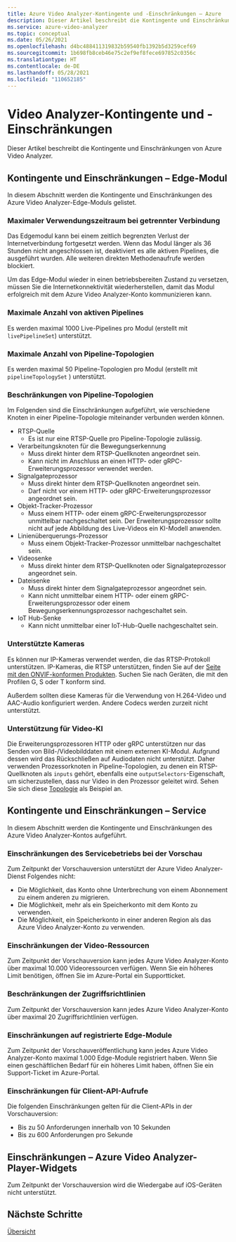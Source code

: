 ```yaml
---
title: Azure Video Analyzer-Kontingente und -Einschränkungen – Azure
description: Dieser Artikel beschreibt die Kontingente und Einschränkungen von Azure Video Analyzer.
ms.service: azure-video-analyzer
ms.topic: conceptual
ms.date: 05/26/2021
ms.openlocfilehash: d4bc488411319832b59540fb1392b5d3259cef69
ms.sourcegitcommit: 1b698fb8ceb46e75c2ef9ef8fece697852c0356c
ms.translationtype: HT
ms.contentlocale: de-DE
ms.lasthandoff: 05/28/2021
ms.locfileid: "110652185"
---
```

# <a name="video-analyzer-quotas-and-limitations"></a>Video Analyzer-Kontingente und -Einschränkungen

Dieser Artikel beschreibt die Kontingente und Einschränkungen von Azure Video Analyzer.

## <a name="quotas-and-limitations---edge-module"></a>Kontingente und Einschränkungen – Edge-Modul

In diesem Abschnitt werden die Kontingente und Einschränkungen des Azure Video Analyzer-Edge-Moduls gelistet.

### <a name="maximum-period-of-disconnected-use"></a>Maximaler Verwendungszeitraum bei getrennter Verbindung

Das Edgemodul kann bei einem zeitlich begrenzten Verlust der Internetverbindung fortgesetzt werden. Wenn das Modul länger als 36 Stunden nicht angeschlossen ist, deaktiviert es alle aktiven Pipelines, die ausgeführt wurden. Alle weiteren direkten Methodenaufrufe werden blockiert.

Um das Edge-Modul wieder in einen betriebsbereiten Zustand zu versetzen, müssen Sie die Internetkonnektivität wiederherstellen, damit das Modul erfolgreich mit dem Azure Video Analyzer-Konto kommunizieren kann.

### <a name="maximum-number-of-live-pipelines"></a>Maximale Anzahl von aktiven Pipelines

Es werden maximal 1000 Live-Pipelines pro Modul (erstellt mit `livePipelineSet`) unterstützt.

### <a name="maximum-number-of-pipeline-topologies"></a>Maximale Anzahl von Pipeline-Topologien

Es werden maximal 50 Pipeline-Topologien pro Modul (erstellt mit `pipelineTopologySet` ) unterstützt.

### <a name="limitations-on-pipeline-topologies"></a>Beschränkungen von Pipeline-Topologien

Im Folgenden sind die Einschränkungen aufgeführt, wie verschiedene Knoten in einer Pipeline-Topologie miteinander verbunden werden können.

* RTSP-Quelle
   * Es ist nur eine RTSP-Quelle pro Pipeline-Topologie zulässig.
* Verarbeitungsknoten für die Bewegungserkennung
   * Muss direkt hinter dem RTSP-Quellknoten angeordnet sein.
   * Kann nicht im Anschluss an einen HTTP- oder gRPC-Erweiterungsprozessor verwendet werden.
* Signalgateprozessor
   * Muss direkt hinter dem RTSP-Quellknoten angeordnet sein.
   * Darf nicht vor einem HTTP- oder gRPC-Erweiterungsprozessor angeordnet sein.
* Objekt-Tracker-Prozessor
   * Muss einem HTTP- oder einem gRPC-Erweiterungsprozessor unmittelbar nachgeschaltet sein. Der Erweiterungsprozessor sollte nicht auf jede Abbildung des Live-Videos ein KI-Modell anwenden.
* Linienüberquerungs-Prozessor
   * Muss einem Objekt-Tracker-Prozessor unmittelbar nachgeschaltet sein.
* Videosenke 
   * Muss direkt hinter dem RTSP-Quellknoten oder Signalgateprozessor angeordnet sein.
* Dateisenke
   * Muss direkt hinter dem Signalgateprozessor angeordnet sein.
   * Kann nicht unmittelbar einem HTTP- oder einem gRPC-Erweiterungsprozessor oder einem Bewegungserkennungsprozessor nachgeschaltet sein.
* IoT Hub-Senke
   * Kann nicht unmittelbar einer IoT-Hub-Quelle nachgeschaltet sein.

### <a name="supported-cameras"></a>Unterstützte Kameras
Es können nur IP-Kameras verwendet werden, die das RTSP-Protokoll unterstützen. IP-Kameras, die RTSP unterstützen, finden Sie auf der [Seite mit den ONVIF-konformen Produkten](https://www.onvif.org/conformant-products). Suchen Sie nach Geräten, die mit den Profilen G, S oder T konform sind.

Außerdem sollten diese Kameras für die Verwendung von H.264-Video und AAC-Audio konfiguriert werden. Andere Codecs werden zurzeit nicht unterstützt.

### <a name="support-for-video-ai"></a>Unterstützung für Video-KI
Die Erweiterungsprozessoren HTTP oder gRPC unterstützen nur das Senden von Bild-/Videobilddaten mit einem externen KI-Modul. Aufgrund dessen wird das Rückschließen auf Audiodaten nicht unterstützt. Daher verwenden Prozessorknoten in Pipeline-Topologien, zu denen ein RTSP-Quellknoten als `inputs` gehört, ebenfalls eine `outputSelectors`-Eigenschaft, um sicherzustellen, dass nur Video in den Prozessor geleitet wird. Sehen Sie sich diese [Topologie](https://github.com/Azure/video-analyzer/blob/main/pipelines/live/topologies/evr-grpcExtension-video-sink/topology.json) als Beispiel an.

## <a name="quotas-and-limitations---service"></a>Kontingente und Einschränkungen – Service

In diesem Abschnitt werden die Kontingente und Einschränkungen des Azure Video Analyzer-Kontos aufgeführt.

### <a name="limitations-on-service-operations-at-preview"></a>Einschränkungen des Servicebetriebs bei der Vorschau

Zum Zeitpunkt der Vorschauversion unterstützt der Azure Video Analyzer-Dienst Folgendes nicht:

* Die Möglichkeit, das Konto ohne Unterbrechung von einem Abonnement zu einem anderen zu migrieren.
* Die Möglichkeit, mehr als ein Speicherkonto mit dem Konto zu verwenden.
* Die Möglichkeit, ein Speicherkonto in einer anderen Region als das Azure Video Analyzer-Konto zu verwenden.

### <a name="limits-on-video-resources"></a>Einschränkungen der Video-Ressourcen
Zum Zeitpunkt der Vorschauversion kann jedes Azure Video Analyzer-Konto über maximal 10.000 Videoressourcen verfügen. Wenn Sie ein höheres Limit benötigen, öffnen Sie im Azure-Portal ein Supportticket.

### <a name="limits-on-access-policies"></a>Beschränkungen der Zugriffsrichtlinien
Zum Zeitpunkt der Vorschauversion kann jedes Azure Video Analyzer-Konto über maximal 20 Zugriffsrichtlinien verfügen.

### <a name="limits-on-registered-edge-modules"></a>Einschränkungen auf registrierte Edge-Module
Zum Zeitpunkt der Vorschauveröffentlichung kann jedes Azure Video Analyzer-Konto maximal 1.000 Edge-Module registriert haben. Wenn Sie einen geschäftlichen Bedarf für ein höheres Limit haben, öffnen Sie ein Support-Ticket im Azure-Portal.

### <a name="limits-on-client-api-calls"></a>Einschränkungen für Client-API-Aufrufe
Die folgenden Einschränkungen gelten für die Client-APIs in der Vorschauversion:

* Bis zu 50 Anforderungen innerhalb von 10 Sekunden
* Bis zu 600 Anforderungen pro Sekunde

## <a name="limitations---video-analyzer-player-widgets"></a>Einschränkungen – Azure Video Analyzer-Player-Widgets

Zum Zeitpunkt der Vorschauversion wird die Wiedergabe auf iOS-Geräten nicht unterstützt.

## <a name="next-steps"></a>Nächste Schritte

[Übersicht](overview.md)
